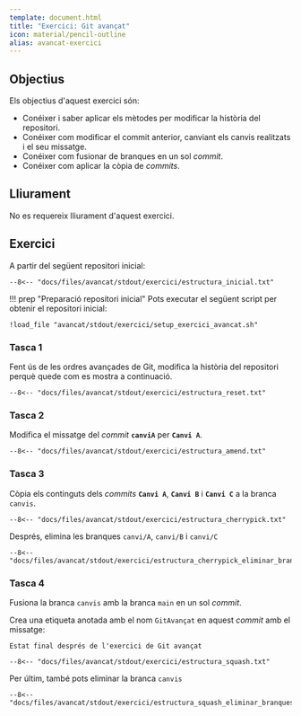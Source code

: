 ```yaml
---
template: document.html
title: "Exercici: Git avançat"
icon: material/pencil-outline
alias: avancat-exercici
---
```


## Objectius
Els objectius d'aquest exercici són:

- Conéixer i saber aplicar els mètodes per modificar la història del repositori.
- Conéixer com modificar el commit anterior, canviant els canvis realitzats i el seu missatge.
- Conéixer com fusionar de branques en un sol _commit_.
- Conéixer com aplicar la còpia de _commits_.


## Lliurament
No es requereix lliurament d'aquest exercici.

## Exercici
A partir del següent repositori inicial:

```shellconsole
--8<-- "docs/files/avancat/stdout/exercici/estructura_inicial.txt"
```

!!! prep "Preparació repositori inicial"
    Pots executar el següent script per obtenir el repositori inicial:

    !load_file "avancat/stdout/exercici/setup_exercici_avancat.sh"


### Tasca 1
Fent ús de les ordres avançades de Git,
modifica la història del repositori perquè
quede com es mostra a continuació.

```shellconsole
--8<-- "docs/files/avancat/stdout/exercici/estructura_reset.txt"
```

### Tasca 2
Modifica el missatge del _commit_ __`canviA`__
per __`Canvi A`__.

```shellconsole
--8<-- "docs/files/avancat/stdout/exercici/estructura_amend.txt"
```

### Tasca 3
Còpia els continguts dels _commits_ __`Canvi A`__, __`Canvi B`__ i __`Canvi C`__
a la branca `canvis`.

```shellconsole
--8<-- "docs/files/avancat/stdout/exercici/estructura_cherrypick.txt"
```

Després, elimina les branques `canvi/A`, `canvi/B` i `canvi/C`

```shellconsole
--8<-- "docs/files/avancat/stdout/exercici/estructura_cherrypick_eliminar_branques.txt"
```

### Tasca 4
Fusiona la branca `canvis` amb la branca `main`
en un sol _commit_.

Crea una etiqueta anotada amb el nom `GitAvançat` en aquest _commit_
amb el missatge:

```text
Estat final després de l'exercici de Git avançat
```

```shellconsole
--8<-- "docs/files/avancat/stdout/exercici/estructura_squash.txt"
```

Per últim, també pots eliminar la branca `canvis`

```shellconsole
--8<-- "docs/files/avancat/stdout/exercici/estructura_squash_eliminar_branques.txt"
```

